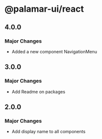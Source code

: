 # @palamar-ui/react

## 4.0.0

### Major Changes

- Added a new component NavigationMenu

## 3.0.0

### Major Changes

- Add Readme on packages

## 2.0.0

### Major Changes

- Add display name to all components
